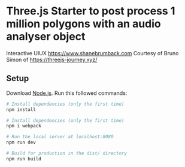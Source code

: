 # Three.js Starter to post process 1 million polygons with an audio analyser object

Interactive UIUX https://www.shanebrumback.com
Courtesy of Bruno Simon of https://threejs-journey.xyz/

## Setup
Download [Node.js](https://nodejs.org/en/download/).
Run this followed commands:

``` bash
# Install dependencies (only the first time)
npm install

# Install dependencies (only the first time)
npm i webpack

# Run the local server at localhost:8080
npm run dev

# Build for production in the dist/ directory
npm run build
```
